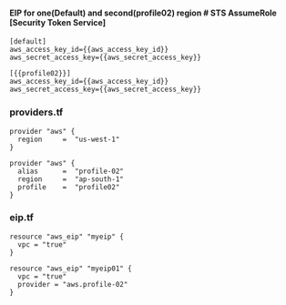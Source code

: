 #### EIP for one(Default) and second(profile02) region # STS AssumeRole [Security Token Service]
~~~
[default]
aws_access_key_id={{aws_access_key_id}}
aws_secret_access_key={{aws_secret_access_key}}

[{{profile02}}]
aws_access_key_id={{aws_access_key_id}}
aws_secret_access_key={{aws_secret_access_key}}
~~~ 
### providers.tf
```hcl
provider "aws" {
  region     =  "us-west-1"
}

provider "aws" {
  alias      =  "profile-02"
  region     =  "ap-south-1"
  profile    =  "profile02"
}
```


### eip.tf
```hcl
resource "aws_eip" "myeip" {
  vpc = "true"
}

resource "aws_eip" "myeip01" {
  vpc = "true"
  provider = "aws.profile-02"
}
```



